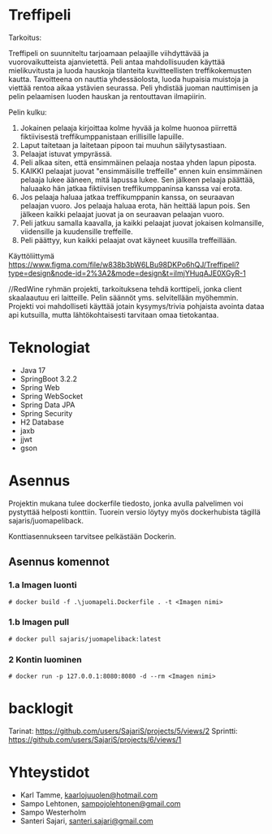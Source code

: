 # Treffipeli

Tarkoitus:

Treffipeli on suunniteltu tarjoamaan pelaajille viihdyttävää ja vuorovaikutteista ajanvietettä. Peli antaa mahdollisuuden käyttää mielikuvitusta ja luoda hauskoja tilanteita kuvitteellisten treffikokemusten kautta. Tavoitteena on nauttia yhdessäolosta, luoda hupaisia muistoja ja viettää rentoa aikaa ystävien seurassa. Peli yhdistää juoman nauttimisen ja pelin pelaamisen luoden hauskan ja rentouttavan ilmapiirin.

Pelin kulku:

1.	Jokainen pelaaja kirjoittaa kolme hyvää ja kolme huonoa piirrettä fiktiivisestä treffikumppanistaan erillisille lapuille.
2.	Laput taitetaan ja laitetaan pipoon tai muuhun säilytysastiaan.
3.	Pelaajat istuvat ympyrässä.
4.	Peli alkaa siten, että ensimmäinen pelaaja nostaa yhden lapun piposta.
5.	KAIKKI pelaajat juovat "ensimmäisille treffeille" ennen kuin ensimmäinen pelaaja lukee ääneen, mitä lapussa lukee. Sen jälkeen pelaaja päättää, haluaako hän jatkaa fiktiivisen treffikumppaninsa kanssa vai erota.
6.	Jos pelaaja haluaa jatkaa treffikumppanin kanssa, on seuraavan pelaajan vuoro. Jos pelaaja haluaa erota, hän heittää lapun pois. Sen jälkeen kaikki pelaajat juovat ja on seuraavan pelaajan vuoro.
7.	Peli jatkuu samalla kaavalla, ja kaikki pelaajat juovat jokaisen kolmansille, viidensille ja kuudensille treffeille.
8.	Peli päättyy, kun kaikki pelaajat ovat käyneet kuusilla treffeillään.

Käyttöliittymä
https://www.figma.com/file/w838b3bW6LBu98DKPo6hQJ/Treffipeli?type=design&node-id=2%3A2&mode=design&t=ilmjYHuqAJE0XGyR-1



//RedWine ryhmän projekti, tarkoituksena tehdä korttipeli, jonka client skaalaautuu eri laitteille.
Pelin säännöt yms. selvitellään myöhemmin. Projekti voi mahdolliseti käyttää jotain kysymys/trivia pohjaista avointa dataa api kutsuilla, mutta lähtökohtaisesti tarvitaan omaa tietokantaa.

# Teknologiat

- Java 17
- SpringBoot 3.2.2
- Spring Web
- Spring WebSocket
- Spring Data JPA
- Spring Security
- H2 Database
- jaxb
- jjwt
- gson

# Asennus

Projektin mukana tulee dockerfile tiedosto, jonka avulla palvelimen voi pystyttää helposti konttiin. Tuorein versio löytyy myös dockerhubista tägillä sajaris/juomapeliback.

Konttiasennukseen tarvitsee pelkästään Dockerin.

## Asennus komennot

### 1.a Imagen luonti
```
# docker build -f .\juomapeli.Dockerfile . -t <Imagen nimi>
```

### 1.b Imagen pull
```
# docker pull sajaris/juomapeliback:latest
```

### 2 Kontin luominen
```
# docker run -p 127.0.0.1:8080:8080 -d --rm <Imagen nimi>
```

# backlogit
Tarinat: https://github.com/users/SajariS/projects/5/views/2
Sprintti: https://github.com/users/SajariS/projects/6/views/1

# Yhteystidot

- Karl Tamme, kaarlojuuolen@hotmail.com
- Sampo Lehtonen, sampojolehtonen@gmail.com
- Sampo Westerholm
- Santeri Sajari, santeri.sajari@gmail.com
